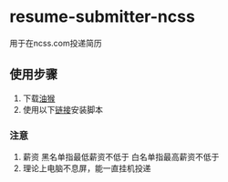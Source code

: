 # resume-submitter-ncss
用于在ncss.com投递简历
## 使用步骤
1. 下载[油猴](https://www.tampermonkey.net/)
2. 使用以下[链接](https://greasyfork.org/zh-CN/scripts/471270-%E8%87%AA%E5%8A%A8%E6%8A%95%E9%80%92%E5%B7%A5%E4%BD%9C)安装脚本
### 注意
1. 薪资 黑名单指最低薪资不低于 白名单指最高薪资不低于
2. 理论上电脑不息屏，能一直挂机投递
